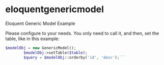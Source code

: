 # eloquentgenericmodel
Eloquent Generic Model Example

Please configure to your needs. You only need to call it, and then, set the table, like in this example:
```php
$modelObj = new GenericModel();
        $modelObj->setTable($table);
        $query = $modelObj::orderby('id', 'desc');```
